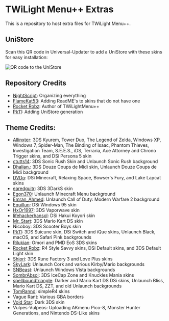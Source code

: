 # TWiLight Menu++ Extras
This is a repository to host extra files for TWiLight Menu++.

## UniStore
Scan this QR code in Universal-Updater to add a UniStore with these skins for easy installation:

![QR code to the UniStore](https://raw.githubusercontent.com/DS-Homebrew/twlmenu-extras/master/unistore/twlmenu-skins.png)

## Repository Credits
- [NightScript](https://github.com/NightYoshi370): Organizing everything
- [FlameKat53](https://github.com/FlameKat53): Adding ReadME's to skins that do not have one
- [Rocket Robz](https://github.com/RocketRobz): Author of TWiLightMenu++
- [Pk11](https://github.com/epicpkmn11): Adding UniStore generation

## Theme Credits:
- [Allinxter](https://github.com/Allinxter): 3DS Kyurem, Tower Duo, The Legend of Zelda, Windows XP, Windows 7, Spider-Man, The Binding of Isaac, Phantom Thieves, Investigation Team, S.E.E.S., iDS, Terraria, Ace Attorney and Chrono Trigger skins, and DSi Persona 5 skin
- [ctutts14](https://github.com/ctutts14): 3DS Sonic Rush Skin and Unlaunch Sonic Rush background
- [Dhalian.](https://github.com/Dhalian): 3DS Douze Coups de Midi skin, Unlaunch Douze Coups de Midi background 
- [DVDo](https://github.com/DieGo367): DSi Minecraft, Relaxing Space, Bowser's Fury, and Lake Lapcat skins
- [earedguitr](https://github.com/GriShafir): 3DS 3DarkS skin
- [Egon370](https://github.com/Egon370): Unlaunch Minecraft Menu background
- [Emran_Ahmed](https://github.com/Emran54320): Unlaunch Call of Duty: Modern Warfare 2 background
- [Equillun](https://github.com/Equillun): DSi Windows 95 skin
- [HxOr1997](https://github.com/HotPizzaYT): 3DS Vaporwave skin
- [lifehackerhansol](https://github.com/lifehackerhansol): DSi Hakui Koyori skin
- [Mr. Start](https://github.com/Arthur-Start): 3DS Mario Kart DS skin
- Nicoboy: 3DS Scooter Boys skin
- [Pk11](https://github.com/epicpkmn11): 3DS Suicune skin, DSi Switch and iQue skins, Unlaunch Black, macOS, and Safari Pink backgrounds
- [Rilukian](https://github.com/rilukian): Omori and PMD EoS 3DS skins
- [Rocket Robz](https://github.com/RocketRobz): R4 Style Savvy skins, DSi Default skins, and 3DS Default Light skin
- [Shiori](https://github.com/EgoisTamamono): 3DS Rune Factory 3 and Love Plus skins 
- [SkyLark](https://github.com/SleepyLark): Unlaunch Cork and various Kirby/Mario backgrounds
- [SNBeast](https://github.com/SNBeast): Unlaunch Windows Vista backgrounds
- [SombrAbsol](https://github.com/SombrAbsol): 3DS IceCap Zone and Knuckles Mania skins
- [spellboundtriangle](https://github.com/spellboundtriangle): Darker and Mario Kart DS DSi skins, Unlaunch Bliss, Mario Kart DS, ZZT, and old Unlaunch backgrounds
- [TomRannd](https://github.com/TomRannd): simpleR4 skins
- Vague Rant: Various GBA borders
- [Void Star](https://github.com/unresolvedsymbol): Dark 3DS skin
- Vulpes-Vulpeos: Uploading AKmenu Pico-8, Monster Hunter Generations, and Nintendo DS-Like skins
